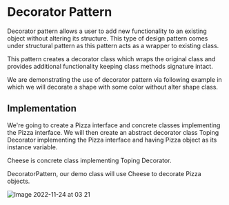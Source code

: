 <h1>Decorator Pattern</h1>
Decorator pattern allows a user to add new functionality to an existing object without altering its structure. This type of design pattern comes under structural pattern as this pattern acts as a wrapper to existing class.

This pattern creates a decorator class which wraps the original class and provides additional functionality keeping class methods signature intact.

We are demonstrating the use of decorator pattern via following example in which we will decorate a shape with some color without alter shape class.

<h2>Implementation</h2>
We're going to create a Pizza interface and concrete classes implementing the Pizza interface. 
We will then create an abstract decorator class Toping Decorator implementing the Pizza interface and having Pizza object as its instance variable.

Cheese is concrete class implementing Toping Decorator.

DecoratorPattern, our demo class will use Cheese to decorate Pizza objects.

![Image 2022-11-24 at 03 21](https://user-images.githubusercontent.com/79799727/203715573-85d638f3-57eb-43a3-819e-8419f07bceda.jpg)

